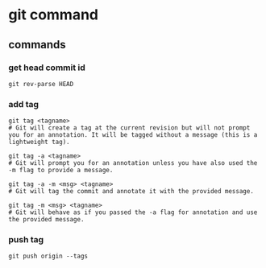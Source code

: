 
# git command

## commands

### get head commit id
```
git rev-parse HEAD
```

### add tag
```
git tag <tagname>
# Git will create a tag at the current revision but will not prompt you for an annotation. It will be tagged without a message (this is a lightweight tag).

git tag -a <tagname>
# Git will prompt you for an annotation unless you have also used the -m flag to provide a message.

git tag -a -m <msg> <tagname>
# Git will tag the commit and annotate it with the provided message.

git tag -m <msg> <tagname>
# Git will behave as if you passed the -a flag for annotation and use the provided message.
```

### push tag
```
git push origin --tags
```





